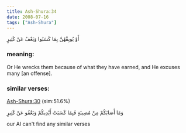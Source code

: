 ```yaml
---
title: Ash-Shura:34
date: 2008-07-16
tags: ["Ash-Shura"]
---
```

أَوْ يُوبِقْهُنَّ بِمَا كَسَبُوا وَيَعْفُ عَنْ كَثِيرٍ
### meaning: 
Or He wrecks them because of what they have earned, and He excuses many [an offense].
### similar verses: 

[Ash-Shura:30](/42/30) (sim:51.6%)

وَمَا أَصَابَكُمْ مِنْ مُصِيبَةٍ فَبِمَا كَسَبَتْ أَيْدِيكُمْ وَيَعْفُو عَنْ كَثِيرٍ

our AI can't find any similar verses



